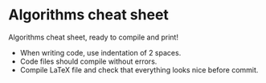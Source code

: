 # Algorithms cheat sheet
Algorithms cheat sheet, ready to compile and print!

- When writing code, use indentation of 2 spaces.
- Code files should compile without errors.
- Compile LaTeX file and check that everything looks nice before commit.
